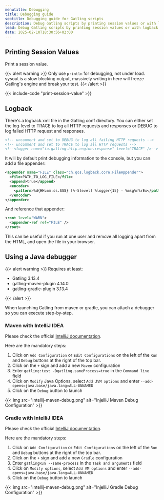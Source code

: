 ```yaml
---
menutitle: Debugging 
title: Debugging guide
seotitle: Debugging guide for Gatling scripts
description: Debug Gatling scripts by printing session values or with logback.
lead: Debug Gatling scripts by printing session values or with logback.
date: 2025-02-10T18:30:56+02:00
---
```


## Printing Session Values

Print a session value.

{{< alert warning >}}
Only use `println` for debugging, not under load.
sysout is a slow blocking output, massively writing in here will freeze Gatling's engine and break your test.
{{< /alert >}}

{{< include-code "print-session-value" >}}

## Logback

There's a logback.xml file in the Gatling conf directory.
You can either set the log-level to TRACE to log all HTTP requests and responses or DEBUG to log failed HTTP request and responses.

```xml
<!-- uncomment and set to DEBUG to log all failing HTTP requests -->
<!-- uncomment and set to TRACE to log all HTTP requests -->
<!--<logger name="io.gatling.http.engine.response" level="TRACE" />-->
```

It will by default print debugging information to the console, but you can add a file appender:

```xml
<appender name="FILE" class="ch.qos.logback.core.FileAppender">
  <file>PATH_TO_LOG_FILE</file>
  <append>true</append>
  <encoder>
    <pattern>%d{HH:mm:ss.SSS} [%-5level] %logger{15} - %msg%n%rEx</pattern>
  </encoder>
</appender>
```

And reference that appender:

```xml
<root level="WARN">
  <appender-ref ref="FILE" />
</root>
```

This can be useful if you run at one user and remove all logging apart from the HTML, and open the file in your browser.

## Using a Java debugger

{{< alert warning >}}
Requires at least:

* Gatling 3.13.4
* gatling-maven-plugin 4.14.0
* gatling-gradle-plugin 3.13.4

{{< /alert >}}

When launching Gatling from maven or gradle, you can attach a debugger so you can execute step-by-step.

### Maven with IntelliJ IDEA

Please check the official [IntelliJ documentation](https://www.jetbrains.com/help/idea/run-debug-configuration-maven.html).

Here are the mandatory steps:

1. Click on `Add Configuration` or `Edit Configurations` on the left of the `Run` and `Debug` buttons at the right of the top bar.
2. Click on the `+` sign and add a new `Maven` configuration
3. Enter `gatling:test -Dgatling.sameProcess=true` in the `Command line` field
4. Click on `Modify` Java Options, select `Add JVM options` and enter `--add-opens=java.base/java.lang=ALL-UNNAMED`
5. Click on the `Debug` button to launch

{{< img src="intellij-maven-debug.png" alt="InjelliJ Maven Debug Configuration" >}}

### Gradle with IntelliJ IDEA

Please check the official [IntelliJ documentation](https://www.jetbrains.com/help/idea/run-debug-gradle.html).

Here are the mandatory steps:

1. Click on `Add Configuration` or `Edit Configurations` on the left of the `Run` and `Debug` buttons at the right of the top bar.
2. Click on the `+` sign and add a new `Gradle` configuration
3. Enter `gatlingRun --same-process` in the `Task and arguments` field
4. Click on `Modify options`, select `Add VM options` and enter `--add-opens=java.base/java.lang=ALL-UNNAMED`
5. Click on the `Debug` button to launch

{{< img src="intellij-maven-debug.png" alt="InjelliJ Gradle Debug Configuration" >}}
